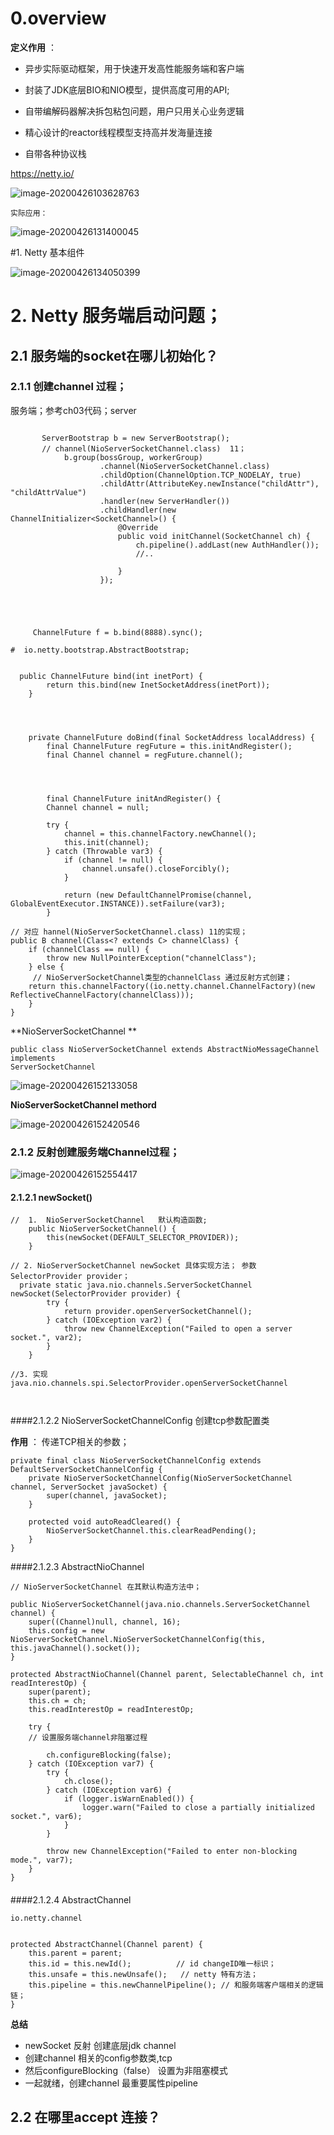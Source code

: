 # 0.overview

**定义作用** ：

- 异步实际驱动框架，用于快速开发高性能服务端和客户端

- 封装了JDK底层BIO和NIO模型，提供高度可用的API;
- 自带编解码器解决拆包粘包问题，用户只用关心业务逻辑
- 精心设计的reactor线程模型支持高并发海量连接
- 自带各种协议栈

https://netty.io/



![image-20200426103628763](http://q8xc9za4f.bkt.clouddn.com/cloudflare/image-20200426103628763.png)

    实际应用：

![image-20200426131400045](http://q8xc9za4f.bkt.clouddn.com/cloudflare/image-20200426131400045.png)



#1. Netty 基本组件



![image-20200426134050399](http://q8xc9za4f.bkt.clouddn.com/cloudflare/image-20200426134050399.png)

# 2. Netty 服务端启动问题；

## 2.1 服务端的socket在哪儿初始化？

### 2.1.1 创建channel 过程；

服务端；参考ch03代码；server

```
     
       ServerBootstrap b = new ServerBootstrap();
       // channel(NioServerSocketChannel.class)  11；  
            b.group(bossGroup, workerGroup)
                    .channel(NioServerSocketChannel.class)
                    .childOption(ChannelOption.TCP_NODELAY, true)
                    .childAttr(AttributeKey.newInstance("childAttr"), "childAttrValue")
                    .handler(new ServerHandler())
                    .childHandler(new ChannelInitializer<SocketChannel>() {
                        @Override
                        public void initChannel(SocketChannel ch) {
                            ch.pipeline().addLast(new AuthHandler());
                            //..

                        }
                    });


     
     
     
     ChannelFuture f = b.bind(8888).sync();
```

```
#  io.netty.bootstrap.AbstractBootstrap;  


  public ChannelFuture bind(int inetPort) {
        return this.bind(new InetSocketAddress(inetPort));
    }
    
    
    
    
    private ChannelFuture doBind(final SocketAddress localAddress) {
        final ChannelFuture regFuture = this.initAndRegister();
        final Channel channel = regFuture.channel();
        
        
        
        
        final ChannelFuture initAndRegister() {
        Channel channel = null;

        try {
            channel = this.channelFactory.newChannel();
            this.init(channel);
        } catch (Throwable var3) {
            if (channel != null) {
                channel.unsafe().closeForcibly();
            }

            return (new DefaultChannelPromise(channel, GlobalEventExecutor.INSTANCE)).setFailure(var3);
        }
```







```
// 对应 hannel(NioServerSocketChannel.class) 11的实现；
public B channel(Class<? extends C> channelClass) {
    if (channelClass == null) {
        throw new NullPointerException("channelClass");
    } else {
     // NioServerSocketChannel类型的channelClass 通过反射方式创建；
    return this.channelFactory((io.netty.channel.ChannelFactory)(new ReflectiveChannelFactory(channelClass)));
    }
}
```



**NioServerSocketChannel **

```
public class NioServerSocketChannel extends AbstractNioMessageChannel implements 
ServerSocketChannel
```

![image-20200426152133058](http://q8xc9za4f.bkt.clouddn.com/cloudflare/image-20200426152133058.png)





**NioServerSocketChannel  methord**

![image-20200426152420546](http://q8xc9za4f.bkt.clouddn.com/cloudflare/image-20200426152420546.png)



### 2.1.2 反射创建服务端Channel过程；





![image-20200426152554417](http://q8xc9za4f.bkt.clouddn.com/cloudflare/image-20200426152554417.png)





#### 2.1.2.1  newSocket() 

```
//  1.  NioServerSocketChannel   默认构造函数;
    public NioServerSocketChannel() {
        this(newSocket(DEFAULT_SELECTOR_PROVIDER));
    }
    
// 2. NioServerSocketChannel newSocket 具体实现方法； 参数SelectorProvider provider；
  private static java.nio.channels.ServerSocketChannel newSocket(SelectorProvider provider) {
        try {
            return provider.openServerSocketChannel();
        } catch (IOException var2) {
            throw new ChannelException("Failed to open a server socket.", var2);
        }
    }
    
//3. 实现  java.nio.channels.spi.SelectorProvider.openServerSocketChannel 



```



####2.1.2.2 NioServerSocketChannelConfig 创建tcp参数配置类

**作用** ： 传递TCP相关的参数；





```
private final class NioServerSocketChannelConfig extends DefaultServerSocketChannelConfig {
    private NioServerSocketChannelConfig(NioServerSocketChannel channel, ServerSocket javaSocket) {
        super(channel, javaSocket);
    }

    protected void autoReadCleared() {
        NioServerSocketChannel.this.clearReadPending();
    }
}
```





####2.1.2.3  AbstractNioChannel

```
// NioServerSocketChannel 在其默认构造方法中；

public NioServerSocketChannel(java.nio.channels.ServerSocketChannel channel) {
    super((Channel)null, channel, 16);
    this.config = new NioServerSocketChannel.NioServerSocketChannelConfig(this, this.javaChannel().socket());
}
```



```
protected AbstractNioChannel(Channel parent, SelectableChannel ch, int readInterestOp) {
    super(parent);
    this.ch = ch;
    this.readInterestOp = readInterestOp;

    try {
    // 设置服务端channel非阻塞过程
    
        ch.configureBlocking(false);
    } catch (IOException var7) {
        try {
            ch.close();
        } catch (IOException var6) {
            if (logger.isWarnEnabled()) {
                logger.warn("Failed to close a partially initialized socket.", var6);
            }
        }

        throw new ChannelException("Failed to enter non-blocking mode.", var7);
    }
}
```

#### 

####2.1.2.4 AbstractChannel



```
io.netty.channel


protected AbstractChannel(Channel parent) {
    this.parent = parent;
    this.id = this.newId();     	 //	id changeID唯一标识；
    this.unsafe = this.newUnsafe();   // netty 特有方法；
    this.pipeline = this.newChannelPipeline(); // 和服务端客户端相关的逻辑链；
}
```



**总结**  

- newSocket 反射 创建底层jdk channel 
- 创建channel 相关的config参数类,tcp
- 然后configureBlocking（false） 设置为非阻塞模式
- 一起就绪，创建channel 最重要属性pipeline



## 2.2 在哪里accept 连接？



